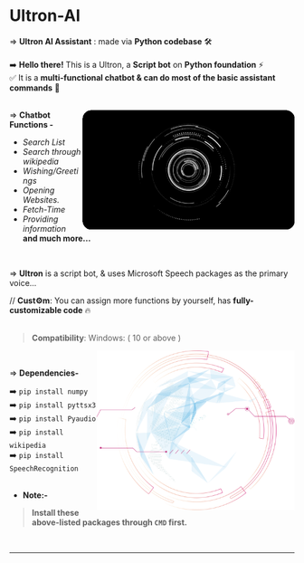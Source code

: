 # Ultron-AI
⇒ **Ultron AI Assistant** : made via **Python codebase** 🛠
<br>
<br>
➡️ **Hello there!** This is a Ultron, a **Script bot** on **Python foundation** ⚡ <br>
✅ It is a **multi-functional chatbot & can do most of the basic assistant commands** 🔰 <br>
<br>

<img align="right" alt="Coding" width="375" src="https://raw.githubusercontent.com/Xenometon/Ultron-AI/main/Hud_Ultron-AI.gif">

⇒ **Chatbot Functions -**
<br>
 - *Search List*
 - *Search through wikipedia*
 - *Wishing/Greetings*
 - *Opening Websites.*
 - *Fetch-Time*
 - *Providing information*<br>
 **and much more...**


<br>

⇒ **Ultron** is a script bot, & uses Microsoft Speech packages as the primary voice...
<br>

// **Cust⚙m**:  You can assign more functions by yourself, has **fully-customizable code** 🔥
<br>
<br>

> **Compatibility**: Windows: ( 10 or above )

<img align="right" alt="Coding" width="350" src="https://raw.githubusercontent.com/Xenometon/Ultron-AI/main/Engine-2.png">
<br>

⇒ **Dependencies-**   

➡️ `pip install numpy`             <br>
➡️ `pip install pyttsx3`           <br> 
➡️ `pip install Pyaudio`           <br>
➡️ `pip install wikipedia`         <br>
➡️ `pip install SpeechRecognition` 
<br>
<br>
* **Note:-**<br>
> **Install these above-listed packages through `CMD` first.**
<br>

-----------------

